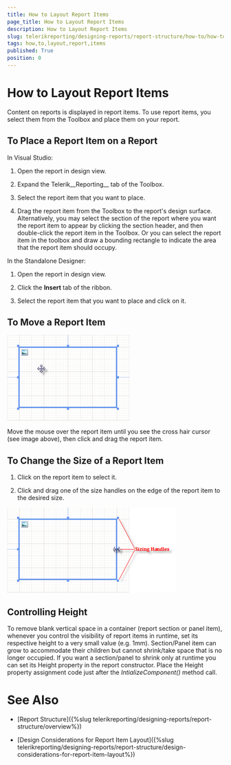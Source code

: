 ```yaml
---
title: How to Layout Report Items
page_title: How to Layout Report Items 
description: How to Layout Report Items
slug: telerikreporting/designing-reports/report-structure/how-to/how-to-layout-report-items
tags: how,to,layout,report,items
published: True
position: 0
---
```


# How to Layout Report Items

Content on reports is displayed in report items. To use report items, you select them from the Toolbox and place them on your report.

## To Place a Report Item on a Report

In Visual Studio:

1. Open the report in design view. 

1. Expand the Telerik__Reporting__ tab of the Toolbox. 

1. Select the report item that you want to place. 

1. Drag the report item from the Toolbox to the report's design surface. Alternatively, you may select the section of the report where you want the report item to appear by clicking the section header, and then double-click the report item in the Toolbox. Or you can select the report item in the toolbox and draw a bounding rectangle to indicate the area that the report item should occupy. 

In the Standalone Designer:

1. Open the report in design view. 

1. Click the __Insert__ tab of the ribbon. 

1. Select the report item that you want to place and click on it. 

## To Move a Report Item  

  ![](images/ReportDesign002.png)

Move the mouse over the report item until you see the cross hair cursor (see image above), then click and drag the report item.

## To Change the Size of a Report Item

1. Click on the report item to select it.

1. Click and drag one of the size handles on the edge of the report item to the desired size. 

  ![](images/ReportDesign003.png)

## Controlling Height

To remove blank vertical space in a container (report section or panel item), whenever you control the visibility of report items in runtime, set its respective height to a very small value (e.g. 1mm). Section/Panel item can grow to accommodate their children but cannot shrink/take space that is no longer occupied. If you want a section/panel to shrink only at runtime you can set its Height property in the report constructor. Place the Height property assignment code just after the _IntializeComponent()_ method call. 

# See Also

* [Report Structure]({%slug telerikreporting/designing-reports/report-structure/overview%})

* [Design Considerations for Report Item Layout]({%slug telerikreporting/designing-reports/report-structure/design-considerations-for-report-item-layout%})
